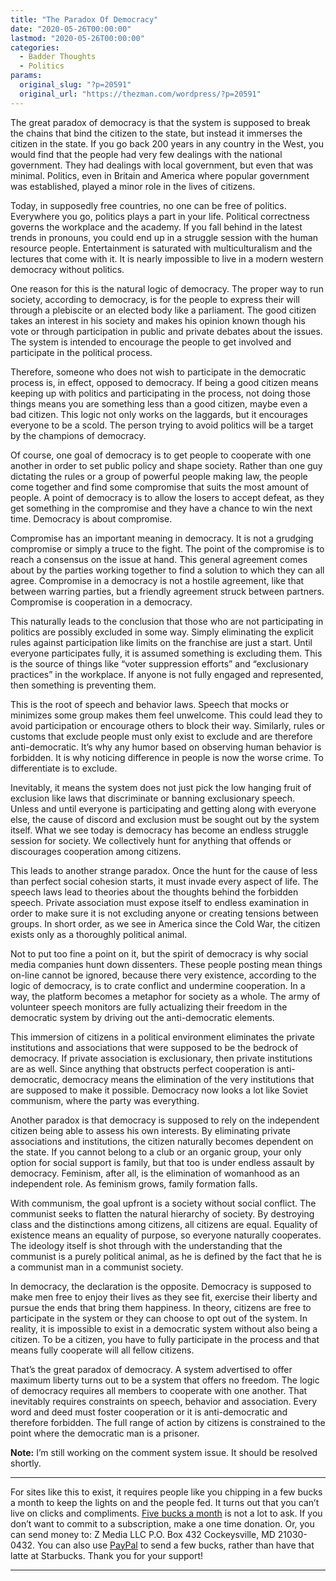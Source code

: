 ```yaml
---
title: "The Paradox Of Democracy"
date: "2020-05-26T00:00:00"
lastmod: "2020-05-26T00:00:00"
categories:
  - Badder Thoughts
  - Politics
params:
  original_slug: "?p=20591"
  original_url: "https://thezman.com/wordpress/?p=20591"
---
```


The great paradox of democracy is that the system is supposed to break
the chains that bind the citizen to the state, but instead it immerses
the citizen in the state. If you go back 200 years in any country in the
West, you would find that the people had very few dealings with the
national government. They had dealings with local government, but even
that was minimal. Politics, even in Britain and America where popular
government was established, played a minor role in the lives of
citizens.

Today, in supposedly free countries, no one can be free of politics.
Everywhere you go, politics plays a part in your life. Political
correctness governs the workplace and the academy. If you fall behind in
the latest trends in pronouns, you could end up in a struggle session
with the human resource people. Entertainment is saturated with
multiculturalism and the lectures that come with it. It is nearly
impossible to live in a modern western democracy without politics.

One reason for this is the natural logic of democracy. The proper way to
run society, according to democracy, is for the people to express their
will through a plebiscite or an elected body like a parliament. The good
citizen takes an interest in his society and makes his opinion known
though his vote or through participation in public and private debates
about the issues. The system is intended to encourage the people to get
involved and participate in the political process.

Therefore, someone who does not wish to participate in the democratic
process is, in effect, opposed to democracy. If being a good citizen
means keeping up with politics and participating in the process, not
doing those things means you are something less than a good citizen,
maybe even a bad citizen. This logic not only works on the laggards, but
it encourages everyone to be a scold. The person trying to avoid
politics will be a target by the champions of democracy.

Of course, one goal of democracy is to get people to cooperate with one
another in order to set public policy and shape society. Rather than one
guy dictating the rules or a group of powerful people making law, the
people come together and find some compromise that suits the most amount
of people. A point of democracy is to allow the losers to accept defeat,
as they get something in the compromise and they have a chance to win
the next time. Democracy is about compromise.

Compromise has an important meaning in democracy. It is not a grudging
compromise or simply a truce to the fight. The point of the compromise
is to reach a consensus on the issue at hand. This general agreement
comes about by the parties working together to find a solution to which
they can all agree. Compromise in a democracy is not a hostile
agreement, like that between warring parties, but a friendly agreement
struck between partners. Compromise is cooperation in a democracy.

This naturally leads to the conclusion that those who are not
participating in politics are possibly excluded in some way. Simply
eliminating the explicit rules against participation like limits on the
franchise are just a start. Until everyone participates fully, it is
assumed something is excluding them. This is the source of things like
“voter suppression efforts” and “exclusionary practices” in the
workplace. If anyone is not fully engaged and represented, then
something is preventing them.

This is the root of speech and behavior laws. Speech that mocks or
minimizes some group makes them feel unwelcome. This could lead they to
avoid participation or encourage others to block their way. Similarly,
rules or customs that exclude people must only exist to exclude and are
therefore anti-democratic. It’s why any humor based on observing human
behavior is forbidden. It is why noticing difference in people is now
the worse crime. To differentiate is to exclude.

Inevitably, it means the system does not just pick the low hanging fruit
of exclusion like laws that discriminate or banning exclusionary speech.
Unless and until everyone is participating and getting along with
everyone else, the cause of discord and exclusion must be sought out by
the system itself. What we see today is democracy has become an endless
struggle session for society. We collectively hunt for anything that
offends or discourages cooperation among citizens.

This leads to another strange paradox. Once the hunt for the cause of
less than perfect social cohesion starts, it must invade every aspect of
life. The speech laws lead to theories about the thoughts behind the
forbidden speech. Private association must expose itself to endless
examination in order to make sure it is not excluding anyone or creating
tensions between groups. In short order, as we see in America since the
Cold War, the citizen exists only as a thoroughly political animal.

Not to put too fine a point on it, but the spirit of democracy is why
social media companies hunt down dissenters. These people posting mean
things on-line cannot be ignored, because there very existence,
according to the logic of democracy, is to crate conflict and undermine
cooperation. In a way, the platform becomes a metaphor for society as a
whole. The army of volunteer speech monitors are fully actualizing their
freedom in the democratic system by driving out the anti-democratic
elements.

This immersion of citizens in a political environment eliminates the
private institutions and associations that were supposed to be the
bedrock of democracy. If private association is exclusionary, then
private institutions are as well. Since anything that obstructs perfect
cooperation is anti-democratic, democracy means the elimination of the
very institutions that are supposed to make it possible. Democracy now
looks a lot like Soviet communism, where the party was everything.

Another paradox is that democracy is supposed to rely on the independent
citizen being able to assess his own interests. By eliminating private
associations and institutions, the citizen naturally becomes dependent
on the state. If you cannot belong to a club or an organic group, your
only option for social support is family, but that too is under endless
assault by democracy. Feminism, after all, is the elimination of
womanhood as an independent role. As feminism grows, family formation
falls.

With communism, the goal upfront is a society without social conflict.
The communist seeks to flatten the natural hierarchy of society. By
destroying class and the distinctions among citizens, all citizens are
equal. Equality of existence means an equality of purpose, so everyone
naturally cooperates. The ideology itself is shot through with the
understanding that the communist is a purely political animal, as he is
defined by the fact that he is a communist man in a communist society.

In democracy, the declaration is the opposite. Democracy is supposed to
make men free to enjoy their lives as they see fit, exercise their
liberty and pursue the ends that bring them happiness. In theory,
citizens are free to participate in the system or they can choose to opt
out of the system. In reality, it is impossible to exist in a democratic
system without also being a citizen. To be a citizen, you have to fully
participate in the process and that means fully cooperate will all
fellow citizens.

That’s the great paradox of democracy. A system advertised to offer
maximum liberty turns out to be a system that offers no freedom. The
logic of democracy requires all members to cooperate with one another.
That inevitably requires constraints on speech, behavior and
association. Every word and deed must foster cooperation or it is
anti-democratic and therefore forbidden. The full range of action by
citizens is constrained to the point where the democratic man is a
prisoner.

**Note:** I’m still working on the comment system issue. It should be
resolved shortly.

------------------------------------------------------------------------

For sites like this to exist, it requires people like you chipping in a
few bucks a month to keep the lights on and the people fed. It turns out
that you can’t live on clicks and compliments.
<a href="https://www.subscribestar.com/the-z-blog"
rel="noopener noreferrer" target="_blank">Five bucks a month</a> is not
a lot to ask. If you don’t want to commit to a subscription, make a one
time donation. Or, you can send money to: Z Media LLC P.O. Box 432
Cockeysville, MD 21030-0432. You can also use <a
href="https://www.paypal.com/cgi-bin/webscr?cmd=_s-xclick&amp;hosted_button_id=UDAS2Q8JYA6CN&amp;source=url"
rel="noopener noreferrer" target="_blank">PayPal</a> to send a few
bucks, rather than have that latte at Starbucks. Thank you for your
support!

------------------------------------------------------------------------

